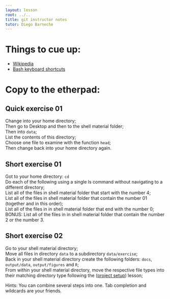 ```yaml
---
layout: lesson
root: ../..
title: git instructor notes
tutor: Diego Barneche
---
```


# Things to cue up:

* [Wikipedia]('http://en.wikipedia.org/wiki/Bash_(Unix_shell)')  
* [Bash keyboard shortcuts](http://www.skorks.com/2009/09/bash-shortcuts-for-maximum-productivity/)  

# Copy to the etherpad:

## Quick exercise 01  
Change into your home directory;  
Then go to Desktop and then to the shell material folder;  
Then into `data`;  
List the contents of this directory;  
Choose one file to examine with the function `head`;  
Then change back into your home directory again.  

## Short exercise 01  
Got to your home directory: `cd`  
Do each of the following using a single ls command without navigating to a different directory;  
List all of the files in shell material folder that start with the number 4;  
List all of the files in shell material folder that contain the number 01 (together and in this order);  
List all of the files in  in shell material folder that end with the number 0;  
BONUS: List all of the files in  in shell material folder that contain the number 2 or the number 3.  

## Short exercise 02  
Go to your shell material directory;  
Move all files in directory `data` to a subdirectory `data/exercise`;  
Back in your shell material directory create the following folders: `docs`, `output/data`, `output/figures` and `R`;  
From within your shell material directory, move the respective file types into their matching directory type following the ([project setup](http://nicercode.github.io/2014-02-13-UNSW/lessons/30-projects/)) lesson;  

Hints: You can combine several steps into one. Tab completion and wildcards are your friends.  